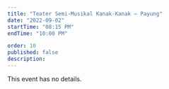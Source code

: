 ```yaml
---
title: "Teater Semi-Musikal Kanak-Kanak – Payung" 
date: "2022-09-02"
startTime: "08:15 PM"
endTime: "10:00 PM"

order: 10
published: false
description: 
---
```


This event has no details.
